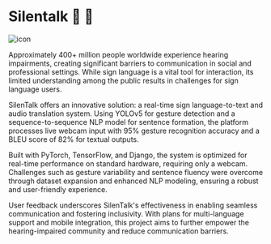 # Silentalk :wave: :love_you_gesture:

![icon](https://github.com/user-attachments/assets/5790484d-6158-4029-b2c6-8954db1b018f)

Approximately 400+ million people worldwide experience hearing impairments, creating significant barriers to communication in social and professional settings. While sign language is a vital tool for interaction, its limited understanding among the public results in challenges for sign language users.

SilenTalk offers an innovative solution: a real-time sign language-to-text and audio translation system. Using YOLOv5 for gesture detection and a sequence-to-sequence NLP model for sentence formation, the platform processes live webcam input with 95% gesture recognition accuracy and a BLEU score of 82% for textual outputs.

Built with PyTorch, TensorFlow, and Django, the system is optimized for real-time performance on standard hardware, requiring only a webcam. Challenges such as gesture variability and sentence fluency were overcome through dataset expansion and enhanced NLP modeling, ensuring a robust and user-friendly experience.

User feedback underscores SilenTalk's effectiveness in enabling seamless communication and fostering inclusivity. With plans for multi-language support and mobile integration, this project aims to further empower the hearing-impaired community and reduce communication barriers.


